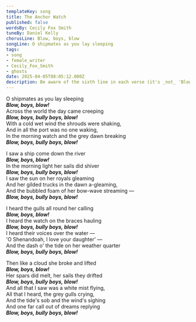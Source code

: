 ```yaml
---
templateKey: song
title: The Anchor Watch
published: false
wordsBy: Cecily Fox Smith
tuneBy: Daniel Kelly
chorusLine: Blow, boys, blow
songLine: O shipmates as you lay sleeping
tags:
- song
- female_writer
- Cecily_Fox_Smith
- ghosts
date: 2025-04-05T08:05:12.000Z
description: Be aware of the sixth line in each verse (it's _not_ 'Blow boys blow') and the additional line in the final verse.
---
```

O shipmates as you lay sleeping\
***Blow, boys, blow!***\
Across the world the day came creeping\
***Blow, boys, bully boys, blow!***\
With a cold wet wind the shrouds were shaking,\
And in all the port was no one waking,\
In the morning watch and the grey dawn breaking\
***Blow, boys, bully boys, blow!***
 
I saw a ship come down the river\
***Blow, boys, blow!***\
In the morning light her sails did shiver\
***Blow, boys, bully boys, blow!***\
I saw the sun on her royals gleaming\
And her gilded trucks in the dawn a-gleaming,\
And the bubbled foam of her bow-wave streaming —\
***Blow, boys, bully boys, blow!***
 
I heard the gulls all round her calling\
***Blow, boys, blow!***\
I heard the watch on the braces hauling\
***Blow, boys, bully boys, blow!***\
I heard their voices over the water —\
'O Shenandoah, I love your daughter' —\
And the dash o' the tide on her weather quarter\
***Blow, boys, bully boys, blow!***

Then like a cloud she broke and lifted\
***Blow, boys, blow!***\
Her spars did melt, her sails they drifted\
***Blow, boys, bully boys, blow!***\
And all that I saw was a white mist flying,\
All that I heard, the grey gulls crying,\
And the tide's sob and the wind's sighing\
And one far call out of dreams replying\
***Blow, boys, bully boys, blow!***

